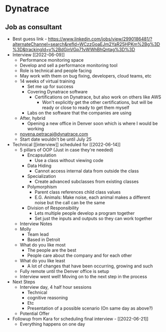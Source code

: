 # Dynatrace
## Job as consultant
- Best guess link - https://www.linkedin.com/jobs/view/2990186481/?alternateChannel=search&refId=WCzzGoaEJm2YaR25HPKm%2Bg%3D%3D&trackingId=y%2BdGinVGp71vWWhBhQntag%3D%3D
- Interview [[2022-06-09]]
	- Performance monitoring space
	- Develop and sell a performance monitoring tool
	- Role is technical and people facing
	- May work with them on bug fixing, developers, cloud teams, etc
	- 14 weeks of virtual training
		- Set me up for success
		- Covering Dynatrace software
			- Certifications on Dynatrace, but also work on others like AWS
				- Won't explicitly get the other certifications, but will be ready or close to ready to get them myself
		- Labs on the software that the companies are using
	- After, hybrid
		- Opening a new office in Denver soon which is where I would be working
	- novena.petracaj@dynatrace.com
	- Start date wouldn't be until July 25
- Technical [[interview]] scheduled for [[2022-06-14]]
	- 5 pillars of OOP (Just in case they're needed)
		- Encapsulation
			- Use a class without viewing code
		- Data Hiding
			- Cannot access internal data from outside the class
		- Specialization
			- Create advanced subclasses from existing classes
		- Polymorphism
			- Parent class references child class values
			- E.G. Animals: Make noise, each animal makes a different noise but the call can be the same
		- Division of Responsibility
			- Lets multiple people develop a program together
			- Set just the inputs and outputs so they can work together
	- Interview Notes
	- Molly
		- Team lead 
		- Based in Detroit
	- What do you like most
		- The people are the best
		- People care about the company and for each other
	- What do you like least
		- A lot of changes that have been occurring, growing and such
	- Fully remote until the Denver office is setup
	- Interview went well! Moving on to the next step in the process
- Next Steps
	- Interview day, 4 half hour sessions
		- Technical
		- cognitive reasoning
		- Etc
		- Presentation of a possible scenario (On same day as above?)
	- Potential Offer
- Followup from Kara for scheduling final interview - [[2022-06-21]]
	- Everything happens on one day